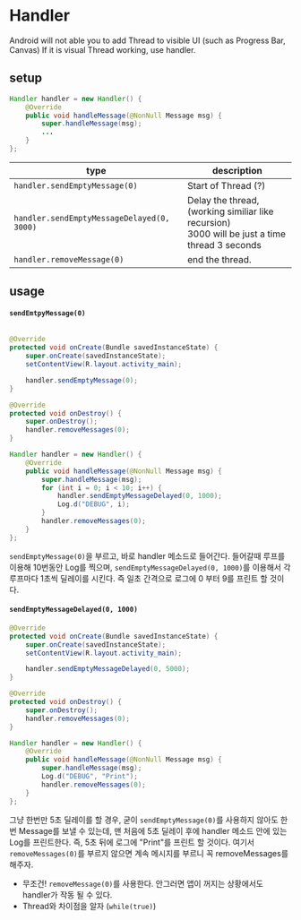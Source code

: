 # Handler
Android will not able you to add Thread to visible UI (such as Progress Bar, Canvas)
If it is visual Thread working, use handler.

## setup
```JAVA
Handler handler = new Handler() {
    @Override
    public void handleMessage(@NonNull Message msg) {
        super.handleMessage(msg);
        ...
    }
};
```

|type|description|
|-|-|
|```handler.sendEmptyMessage(0)```|Start of Thread (?)|
|```handler.sendEmptyMessageDelayed(0, 3000)```|Delay the thread, (working similiar like recursion) <br> 3000 will be just a time thread 3 seconds|
|```handler.removeMessage(0)```|end the thread.|

## usage
#### ```sendEmtpyMessage(0)```
```Java

@Override
protected void onCreate(Bundle savedInstanceState) {
    super.onCreate(savedInstanceState);
    setContentView(R.layout.activity_main);

    handler.sendEmptyMessage(0);
}

@Override
protected void onDestroy() {
    super.onDestroy();
    handler.removeMessages(0);
}

Handler handler = new Handler() {
    @Override
    public void handleMessage(@NonNull Message msg) {
        super.handleMessage(msg);
        for (int i = 0; i < 10; i++) {
            handler.sendEmptyMessageDelayed(0, 1000);
            Log.d("DEBUG", i);
        }
        handler.removeMessages(0);
    }
};
```
```sendEmptyMessage(0)```을 부르고, 바로 handler 메소드로 들어간다. 들어갈때 루프를 이용해 10번동안 Log를 찍으며, ```sendEmptyMessageDelayed(0, 1000)```를 이용해서 각 루프마다 1초씩 딜레이를 시킨다.
즉 일초 간격으로 로그에 0 부터 9를 프린트 할 것이다.

#### ```sendEmptyMessageDelayed(0, 1000)```
```Java
@Override
protected void onCreate(Bundle savedInstanceState) {
    super.onCreate(savedInstanceState);
    setContentView(R.layout.activity_main);

    handler.sendEmptyMessageDelayed(0, 5000);
}

@Override
protected void onDestroy() {
    super.onDestroy();
    handler.removeMessages(0);
}

Handler handler = new Handler() {
    @Override
    public void handleMessage(@NonNull Message msg) {
        super.handleMessage(msg);
        Log.d("DEBUG", "Print");
        handler.removeMessages(0);
    }
};
```
그냥 한번만 5초 딜레이를 할 경우, 굳이 ```sendEmptyMessage(0)```를 사용하지 않아도 한번 Message를 보낼 수 있는데, 맨 처음에 5초 딜레이 후에 handler 메소드 안에 있는 Log를 프린트한다.
즉, 5초 뒤에 로그에 "Print"를 프린트 할 것이다.
여기서 ```removeMessages(0)```를 부르지 않으면 계속 메시지를 부르니 꼭 removeMessages를 해주자. 

* 무조건! ```removeMessage(0)```를 사용한다. 안그러면 앱이 꺼지는 상황에서도 handler가 작동 될 수 있다. 
* Thread와 차이점을 알자 (```while(true)```)
